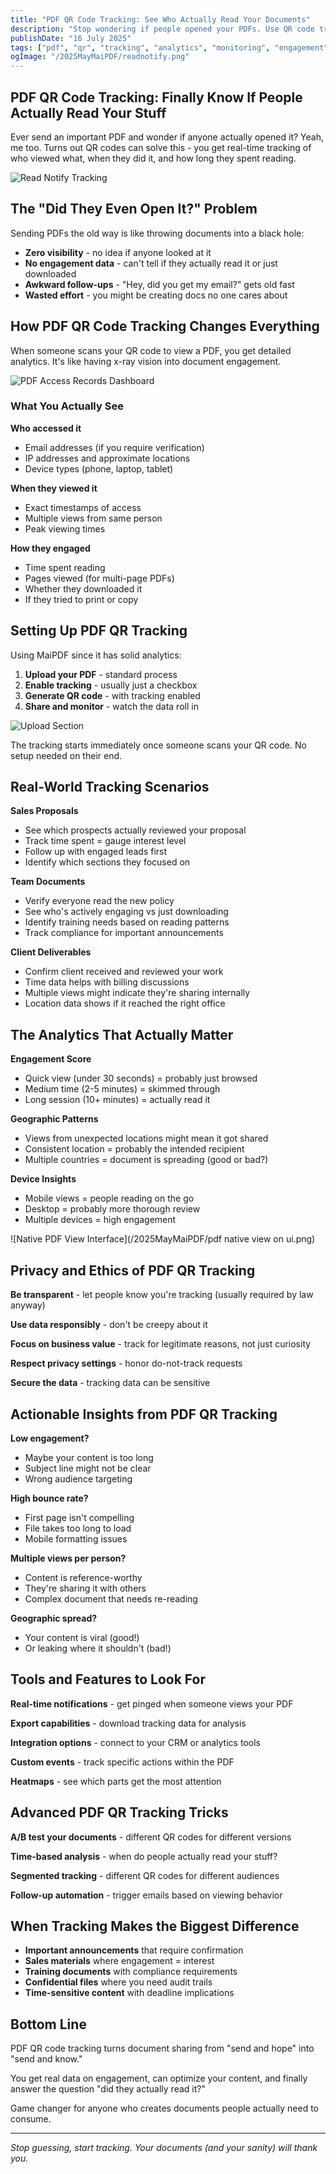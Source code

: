 ```yaml
---
title: "PDF QR Code Tracking: See Who Actually Read Your Documents"
description: "Stop wondering if people opened your PDFs. Use QR code tracking to see exactly who viewed your documents, when, and for how long."
publishDate: "16 July 2025"
tags: ["pdf", "qr", "tracking", "analytics", "monitoring", "engagement"]
ogImage: "/2025MayMaiPDF/readnotify.png"
---
```


## PDF QR Code Tracking: Finally Know If People Actually Read Your Stuff

Ever send an important PDF and wonder if anyone actually opened it? Yeah, me too. Turns out QR codes can solve this - you get real-time tracking of who viewed what, when they did it, and how long they spent reading.

![Read Notify Tracking](/2025MayMaiPDF/readnotify.png)

## The "Did They Even Open It?" Problem

Sending PDFs the old way is like throwing documents into a black hole:
- **Zero visibility** - no idea if anyone looked at it
- **No engagement data** - can't tell if they actually read it or just downloaded
- **Awkward follow-ups** - "Hey, did you get my email?" gets old fast
- **Wasted effort** - you might be creating docs no one cares about

## How PDF QR Code Tracking Changes Everything

When someone scans your QR code to view a PDF, you get detailed analytics. It's like having x-ray vision into document engagement.

![PDF Access Records Dashboard](/2025MayMaiPDF/PDF_ACCESS_RECORDS.png)

### What You Actually See

**Who accessed it**
- Email addresses (if you require verification)
- IP addresses and approximate locations
- Device types (phone, laptop, tablet)

**When they viewed it**
- Exact timestamps of access
- Multiple views from same person
- Peak viewing times

**How they engaged**
- Time spent reading
- Pages viewed (for multi-page PDFs)
- Whether they downloaded it
- If they tried to print or copy

## Setting Up PDF QR Tracking

Using MaiPDF since it has solid analytics:

1. **Upload your PDF** - standard process
2. **Enable tracking** - usually just a checkbox
3. **Generate QR code** - with tracking enabled
4. **Share and monitor** - watch the data roll in

![Upload Section](/2025MayMaiPDF/upload_section.png)

The tracking starts immediately once someone scans your QR code. No setup needed on their end.

## Real-World Tracking Scenarios

**Sales Proposals**
- See which prospects actually reviewed your proposal
- Track time spent = gauge interest level  
- Follow up with engaged leads first
- Identify which sections they focused on

**Team Documents**
- Verify everyone read the new policy
- See who's actively engaging vs just downloading
- Identify training needs based on reading patterns
- Track compliance for important announcements

**Client Deliverables**
- Confirm client received and reviewed your work
- Time data helps with billing discussions
- Multiple views might indicate they're sharing internally
- Location data shows if it reached the right office

## The Analytics That Actually Matter

**Engagement Score**
- Quick view (under 30 seconds) = probably just browsed
- Medium time (2-5 minutes) = skimmed through
- Long session (10+ minutes) = actually read it

**Geographic Patterns**
- Views from unexpected locations might mean it got shared
- Consistent location = probably the intended recipient
- Multiple countries = document is spreading (good or bad?)

**Device Insights**
- Mobile views = people reading on the go
- Desktop = probably more thorough review
- Multiple devices = high engagement

![Native PDF View Interface](/2025MayMaiPDF/pdf native view on ui.png)

## Privacy and Ethics of PDF QR Tracking

**Be transparent** - let people know you're tracking (usually required by law anyway)

**Use data responsibly** - don't be creepy about it

**Focus on business value** - track for legitimate reasons, not just curiosity

**Respect privacy settings** - honor do-not-track requests

**Secure the data** - tracking data can be sensitive

## Actionable Insights from PDF QR Tracking

**Low engagement?**
- Maybe your content is too long
- Subject line might not be clear
- Wrong audience targeting

**High bounce rate?**
- First page isn't compelling
- File takes too long to load
- Mobile formatting issues

**Multiple views per person?**
- Content is reference-worthy
- They're sharing it with others
- Complex document that needs re-reading

**Geographic spread?**
- Your content is viral (good!)
- Or leaking where it shouldn't (bad!)

## Tools and Features to Look For

**Real-time notifications** - get pinged when someone views your PDF

**Export capabilities** - download tracking data for analysis

**Integration options** - connect to your CRM or analytics tools

**Custom events** - track specific actions within the PDF

**Heatmaps** - see which parts get the most attention

## Advanced PDF QR Tracking Tricks

**A/B test your documents** - different QR codes for different versions

**Time-based analysis** - when do people actually read your stuff?

**Segmented tracking** - different QR codes for different audiences

**Follow-up automation** - trigger emails based on viewing behavior

## When Tracking Makes the Biggest Difference

- **Important announcements** that require confirmation
- **Sales materials** where engagement = interest
- **Training documents** with compliance requirements  
- **Confidential files** where you need audit trails
- **Time-sensitive content** with deadline implications

## Bottom Line

PDF QR code tracking turns document sharing from "send and hope" into "send and know." 

You get real data on engagement, can optimize your content, and finally answer the question "did they actually read it?" 

Game changer for anyone who creates documents people actually need to consume.

---

*Stop guessing, start tracking. Your documents (and your sanity) will thank you.*